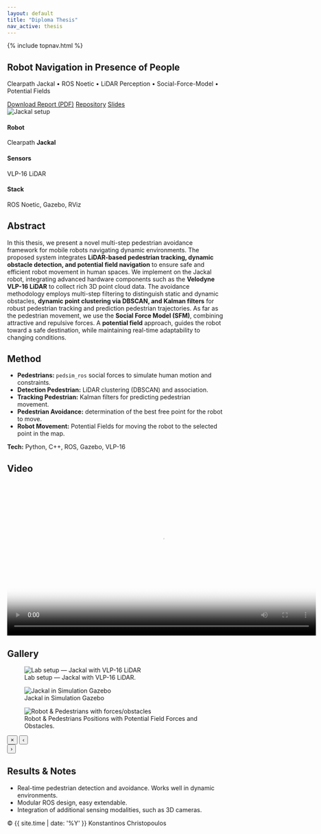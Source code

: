 ```yaml
---
layout: default
title: "Diploma Thesis"
nav_active: thesis
---
```


<link rel="stylesheet" href="{{ '/assets/css/style.css' | relative_url }}">

{% include topnav.html %}

<section class="section thesis-hero">
  <div class="thesis-title">
    <h1>Robot Navigation in Presence of People</h1>
    <p class="muted">Clearpath Jackal • ROS Noetic • LiDAR Perception • Social-Force-Model • Potential Fields</p>
    <div class="thesis-actions">
      <a class="btn primary" href="{{ 'assets/reports/Diploma_Thesis_Robotics.pdf' | relative_url }}" target="_blank">Download Report (PDF)</a>
      <a class="btn" href="https://github.com/YOUR_GITHUB/robot-navigation" target="_blank">Repository</a>
      <a class="btn ghost" href="{{ '/assets/reports/Robot_Navigation_Presentation.pdf' | relative_url }}" target="_blank">Slides</a>
    </div>
  </div>

  <div class="thesis-hero-media">
    <img src="{{ '/assets/img/Diploma/Robot-Navigation.png' | relative_url }}" alt="Jackal setup" class="hero-shot">
  </div>
</section>

<section class="section">
  <div class="kv-cards">
    <div class="kv">
      <h4>Robot</h4>
      <p>Clearpath <strong>Jackal</strong></p>
    </div>
    <div class="kv">
      <h4>Sensors</h4>
      <p>VLP-16 LiDAR</p>
    </div>
    <div class="kv">
      <h4>Stack</h4>
      <p>ROS Noetic, Gazebo, RViz</p>
    </div>
  </div>
</section>

<section class="section">
  <h2>Abstract</h2>
  <p>
   In this thesis, we present a novel multi-step pedestrian avoidance framework for mobile robots
  navigating dynamic environments. The proposed system integrates <strong>LiDAR-based pedestrian
  tracking, dynamic obstacle detection, and potential field navigation</strong> to ensure safe and efficient
  robot movement in human spaces. We implement on the Jackal robot, integrating advanced
  hardware components such as the <strong>Velodyne VLP-16 LiDAR</strong> to collect rich 3D point cloud
  data. The avoidance methodology employs multi-step filtering to distinguish static and dynamic
  obstacles, <strong>dynamic point clustering via DBSCAN, and Kalman filters</strong> for robust pedestrian
  tracking and prediction pedestrian trajectories. As far as the pedestrian movement, we use the
  <strong>Social Force Model (SFM)</strong>, combining attractive and repulsive forces. A <strong>potential field</strong> approach,
  guides the robot toward a safe destination, while maintaining real-time adaptability to changing
  conditions.
  </p>
</section>

<section class="section">
  <h2>Method</h2>
  <ul class="list-dot">
    <li><strong>Pedestrians:</strong> <code>pedsim_ros</code> social forces to simulate human motion and constraints.</li>
    <li><strong>Detection Pedestrian:</strong> LiDAR clustering (DBSCAN) and association.</li>
    <li><strong>Tracking Pedestrian:</strong> Kalman filters for predicting pedestrian movement.</li>
    <li><strong>Pedestrian Avoidance:</strong> determination of the best free point for the robot to move.</li>
    <li><strong>Robot Movement:</strong> Potential Fields for moving the robot to the selected point in the map.</li>
  </ul>
  <p class="p-tech"><strong>Tech:</strong> Python, C++, ROS, Gazebo, VLP-16</p>
</section>


<!-- Video --> 
<section class="section">
  <h2>Video</h2>
  <div class="video-wrap">
      <video controls width="720" poster="{{ '/assets/img/Diploma/0deg_no_obs.mov' | relative_url }}">
        <source src="{{ 'assets/img/Diploma/0deg_no_obs.mov' | relative_url }}" type="video/mp4">
      </video>
  </div>
</section>


<!-- Gallery --> 
<section class="section">
  <h2>Gallery</h2>

  <div class="gallery-grid">
    <!-- Each tile -->
    <figure class="g-item">
      <img src="{{ '/assets/img/Diploma/jackal_lab.jpg' | relative_url }}" alt="Lab setup — Jackal with VLP-16 LiDAR" data-caption="Lab setup — Jackal with VLP-16 LiDAR">
      <figcaption>Lab setup — Jackal with VLP-16 LiDAR.</figcaption>
    </figure>
    <figure class="g-item">
      <img src="{{ '/assets/img/Diploma/jackal_sim.jpg' | relative_url }}" alt="Jackal in Simulation Gazebo" data-caption="Jackal in Simulation Gazebo">
      <figcaption>Jackal in Simulation Gazebo</figcaption>
    </figure>
    <figure class="g-item">
      <img src="{{ '/assets/img/Diploma/forces_in_map.png' | relative_url }}" alt="Robot & Pedestrians with forces/obstacles" data-caption="Robot & Pedestrians — forces and obstacles">
      <figcaption>Robot & Pedestrians Positions with Potential Field Forces and Obstacles.</figcaption>
    </figure>
  </div>

  <!-- Lightbox viewer -->
  <div class="lightbox" id="lightbox" aria-hidden="true">
    <button class="lb-close" aria-label="Close">×</button>
    <button class="lb-prev" aria-label="Previous">‹</button>
    <img class="lb-img" alt="">
    <div class="lb-caption"></div>
    <button class="lb-next" aria-label="Next">›</button>
  </div>

  <script>
    // Minimal vanilla JS lightbox
    (function(){
      const tiles = Array.from(document.querySelectorAll('.gallery-grid .g-item img'));
      const box = document.getElementById('lightbox');
      const img = box.querySelector('.lb-img');
      const cap = box.querySelector('.lb-caption');
      const closeBtn = box.querySelector('.lb-close');
      const prevBtn = box.querySelector('.lb-prev');
      const nextBtn = box.querySelector('.lb-next');
      let i = 0;

      function open(idx){
        i = idx;
        const el = tiles[i];
        img.src = el.src;
        img.alt = el.alt || '';
        cap.textContent = el.dataset.caption || el.alt || '';
        box.setAttribute('aria-hidden','false');
        document.body.style.overflow = 'hidden';
      }
      function close(){
        box.setAttribute('aria-hidden','true');
        document.body.style.overflow = '';
      }
      function prev(){ open( (i - 1 + tiles.length) % tiles.length ); }
      function next(){ open( (i + 1) % tiles.length ); }

      tiles.forEach((t, idx) => t.addEventListener('click', () => open(idx)));
      closeBtn.addEventListener('click', close);
      box.addEventListener('click', (e)=>{ if(e.target===box) close(); });
      prevBtn.addEventListener('click', prev);
      nextBtn.addEventListener('click', next);
      document.addEventListener('keydown', (e)=>{
        if(box.getAttribute('aria-hidden')==='true') return;
        if(e.key==='Escape') close();
        if(e.key==='ArrowLeft') prev();
        if(e.key==='ArrowRight') next();
      });

      // touch swipe
      let startX=0;
      box.addEventListener('touchstart',(e)=> startX = e.touches[0].clientX, {passive:true});
      box.addEventListener('touchend',(e)=>{
        const dx = e.changedTouches[0].clientX - startX;
        if(Math.abs(dx) > 40) (dx>0? prev: next)();
      });
    })();
  </script>
</section>


<section class="section">
  <h2>Results &amp; Notes</h2>
  <ul class="list-dot">
    <li>Real-time pedestrian detection and avoidance. Works well in dynamic environments.</li>
    <li>Modular ROS design, easy extendable.</li>
    <li>Integration of additional sensing modalities, such as 3D cameras.</li>
  </ul>
</section>

<footer class="footer">
  <span>© {{ site.time | date: '%Y' }} Konstantinos Christopoulos</span>
</footer>
